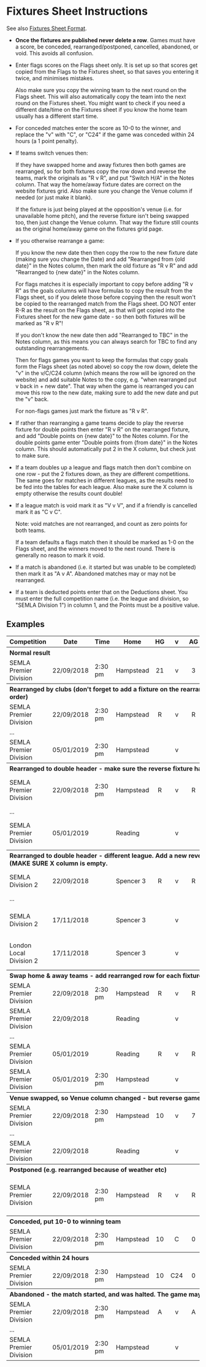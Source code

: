 # Fixtures Sheet Instructions

See also [Fixtures Sheet Format](fixtures-sheet-format.md).

* **Once the fixtures are published never delete a row**. Games must have a score, be conceded, rearranged/postponed, cancelled, abandoned, or void. This avoids all confusion.
* Enter flags scores on the Flags sheet only. It is set up so that scores get copied from the Flags to the Fixtures sheet, so that saves you entering it twice, and minimises mistakes.

    Also make sure you copy the winning team to the next round on the Flags sheet. This will also automatically copy the team into the next round on the Fixtures sheet. You might want to check if you need a different date/time on the Fixtures sheet if you know the home team usually has a different start time.
* For conceded matches enter the score as 10-0 to the winner, and replace the "v" with "C", or "C24" if the game was conceded within 24 hours (a 1 point penalty).
* If teams switch venues then:

    If they have swapped home and away fixtures then both games are rearranged, so for both fixtures copy the row down and reverse the teams, mark the originals as "R v R", and put "Switch H/A" in the Notes column. That way the home/away fixture dates are correct on the website fixtures grid. Also make sure you change the Venue column if needed (or just make it blank).

    If the fixture is just being played at the opposition's venue (i.e. for unavailable home pitch), and the reverse fixture isn't being swapped too, then just change the Venue column. That way the fixture still counts as the original home/away game on the fixtures grid page.
* If you otherwise rearrange a game:

    If you know the new date then then copy the row to the new fixture date (making sure you change the Date) and add "Rearranged from {old date}" in the Notes column, then mark the old fixture as "R v R" and add "Rearranged to {new date}" in the Notes column.

    For flags matches it is especially important to copy before adding "R v R" as the goals columns will have formulas to copy the result from the Flags sheet, so if you delete those before copying then the result won't be copied to the rearranged match from the Flags sheet. DO NOT enter R-R as the result on the Flags sheet, as that will get copied into the Fixtures sheet for the new game date - so then both fixtures will be marked as "R v R"!

    If you don't know the new date then add "Rearranged to TBC" in the Notes column, as this means you can always search for TBC to find any outstanding rearrangements.

    Then for flags games you want to keep the formulas that copy goals form the Flags sheet (as noted above) so copy the row down, delete the "v" in the v/C/C24 column (which means the row will be ignored on the website) and add suitable Notes to the copy, e.g. "when rearranged put v back in + new date". That way when the game is rearranged you can move this row to the new date, making sure to add the new date and put the "v" back.

    For non-flags games just mark the fixture as "R v R".
* If rather than rearranging a game teams decide to play the reverse fixture for double points then enter "R v R" on the rearranged fixture, and add "Double points on {new date}"  to the Notes column. For the double points game enter "Double points from {from date}" in the Notes column. This should automatically put 2 in the X column, but check just to make sure.
* If a team doubles up a league and flags match then don't combine on one row - put the 2 fixtures down, as they are different competitions. The same goes for matches in different leagues, as the results need to be fed into the tables for each league. Also make sure the X column is empty otherwise the results count double!
* If a league match is void mark it as "V v V", and if a friendly is cancelled mark it as "C v C".

    Note: void matches are not rearranged, and count as zero points for both teams.

    If a team defaults a flags match then it should be marked as 1-0 on the Flags sheet, and the winners moved to the next round. There is generally no reason to mark it void.
* If a match is abandoned (i.e. it started but was unable to be completed) then mark it as "A v A". Abandoned matches may or may not be rearranged.
* If a team is deducted points enter that on the Deductions sheet. You must enter the full competition name (i.e. the league and division, so "SEMLA Division 1") in column 1, and the Points must be a positive value.

## Examples

<table>
    <thead>
        <tr>
            <th>Competition</th><th>Date</th><th>Time</th><th>Home</th>
            <th align="center">HG</th><th align="center">v</th>
            <th align="center">AG</th><th>Away</th><th>X</th>
            <th>Notes</th><th>Venue</th>
        </tr>
    </thead>
    <tbody>
        <tr><th colspan="11" align="left">Normal result</th></tr>
        <tr><td>SEMLA Premier Division</td><td>22/09/2018</td><td>2:30 pm</td><td>Hampstead</td><td align="center">21</td><td align="center">v</td><td align="center">3</td><td>Reading</td><td><td><td></td></tr>
        <tr><th colspan="11" align="left">Rearranged by clubs (don't forget to add a fixture on the rearranged date if known, and put it in the right order)</th></tr>
        <tr><td>SEMLA Premier Division</td><td>22/09/2018</td><td>2:30 pm</td><td>Hampstead</td><td align="center">R</td><td align="center">v</td><td align="center">R</td><td>Reading</td><td></td><td>To 5/1</td><td></td></tr>
        <tr><td colspan="11">...</td></tr>
        <tr><td>SEMLA Premier Division</td><td>05/01/2019</td><td>2:30 pm</td><td>Hampstead</td><td></td><td align="center">v</td><td></td><td>Reading</td><td></td><td>From 22/9</td><td></td></tr>
        <tr><th colspan="11" align="left">Rearranged to double header - make sure the reverse fixture has a 2 in the X column</th></tr>
        <tr><td>SEMLA Premier Division</td><td>22/09/2018</td><td>2:30 pm</td><td>Hampstead</td><td align="center">R</td><td align="center">v</td><td align="center">R</td><td>Reading</td><td></td><td>Rearranged to 5/1 double header</td><td></td></tr>
        <tr><td colspan="11">...</td></tr>
        <tr><td>SEMLA Premier Division</td><td>05/01/2019</td><td></td><td>Reading</td><td></td><td align="center">v</td><td></td><td>Hampstead</td><td align="center">2</td><td>Rearranged from 22/9, double header</td><td></td></tr>
        <tr><th colspan="11" align="left">Rearranged to double header - different league. Add a new reverse fixture for the other league, and (MAKE SURE X column is empty.</th></tr>
        <tr><td>SEMLA Division 2</td><td>22/09/2018</td><td></td><td>Spencer 3</td><td align="center">R</td><td align="center">v</td><td align="center">R</td><td>Hillcroft B</td><td></td><td>Double header from 17/11</td><td></td></tr>
        <tr><td colspan="11">...</td></tr>
        <tr><td>SEMLA Division 2</td><td>17/11/2018</td><td></td><td>Spencer 3</td><td></td><td align="center">v</td><td></td><td>Hillcroft B</td><td></td><td>Double header with Local League</td><td></td></tr>
        <tr><td>London Local Division 2</td><td>17/11/2018</td><td></td><td>Spencer 3</td><td></td><td align="center">v</td><td></td><td>Hillcroft B</td><td></td><td>Double header with Regional League</td><td></td></tr>
        <tr><th colspan="11" align="left">Swap home & away teams - add rearranged row for each fixture</th></tr>
        <tr><td>SEMLA Premier Division</td><td>22/09/2018</td><td>2:30 pm</td><td>Hampstead</td><td align="center">R</td><td align="center">v</td><td align="center">R</td><td>Reading</td><td></td><td>Switch H/A</td><td></td></tr>
        <tr><td>SEMLA Premier Division</td><td>22/09/2018</td><td></td><td>Reading</td><td></td><td align="center">v</td><td></td><td>Hampstead</td><td></td><td>Switch H/A</td><td></td></tr>
        <tr><td colspan="11">...</td></tr>
        <tr><td>SEMLA Premier Division</td><td>05/01/2019</td><td></td><td>Reading</td><td align="center">R</td><td align="center">v</td><td align="center">R</td><td>Hampstead</td><td></td><td>Switch H/A</td><td></td></tr>
        <tr><td>SEMLA Premier Division</td><td>05/01/2019</td><td>2:30 pm</td><td>Hampstead</td><td></td><td align="center">v</td><td></td><td>Reading</td><td></td><td>Switch H/A</td><td></td></tr>
        <tr><th colspan="11" align="left">Venue swapped, so Venue column changed - but reverse game stays the same</th></tr>
        <tr><td>SEMLA Premier Division</td><td>22/09/2018</td><td>2:30 pm</td><td>Hampstead</td><td align="center">10</td><td align="center">v</td><td align="center">7</td><td>Reading</td><td></td><td></td><td></td></tr>
        <tr><td colspan="11">...</td></tr>
        <tr><td>SEMLA Premier Division</td><td>22/09/2018</td><td></td><td>Reading</td><td></td><td align="center">v</td><td></td><td>Hampstead</td><td></td><td>Played at Hampstead</td><td>Hampstead</td></tr>
        <tr><th colspan="11" align="left">Postponed (e.g. rearranged because of weather etc)</th></tr>
        <tr><td>SEMLA Premier Division</td><td>22/09/2018</td><td>2:30 pm</td><td>Hampstead</td><td align="center">R</td><td align="center">v</td><td align="center">R</td><td>Reading</td><td></td><td>Postponed - waterlogged pitch, date TBD</td><td></td></tr>
        <tr><th colspan="11" align="left">Conceded, put 10-0 to winning team</th></tr>
        <tr><td>SEMLA Premier Division</td><td>22/09/2018</td><td>2:30 pm</td><td>Hampstead</td><td align="center">10</td><td align="center">C</td><td align="center">0</td><td>Reading</td><td></td><td></td><td></td></tr>
        <tr><th colspan="11" align="left">Conceded within 24 hours</th></tr>
        <tr><td>SEMLA Premier Division</td><td>22/09/2018</td><td>2:30 pm</td><td>Hampstead</td><td align="center">10</td><td>C24</td><td align="center">0</td><td>Reading</td><td></td><td></td><td></td></tr>
        <tr><th colspan="11" align="left">Abandoned - the match started, and was halted. The game may or may not be rearranged to a new date</th></tr>
        <tr><td>SEMLA Premier Division</td><td>22/09/2018</td><td>2:30 pm</td><td>Hampstead</td><td align="center">A</td><td align="center">v</td><td align="center">A</td><td>Reading</td><td></td><td>Abandoned, rearranged to 18/1</td><td></td></tr>
        <tr><td colspan="11">...</td></tr>
        <tr><td>SEMLA Premier Division</td><td>05/01/2019</td><td>2:30 pm</td><td>Hampstead</td><td></td><td align="center">v</td><td></td><td>Reading</td><td></td><td>Rearranged from 22/9</td><td></td></tr>
    </tbody>
</table>
